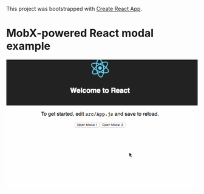 This project was bootstrapped with [Create React App](https://github.com/facebookincubator/create-react-app).

# MobX-powered React modal example

![Modals can embed <App />](/modal-inception.gif?raw=true "Modals can embed <App />")
